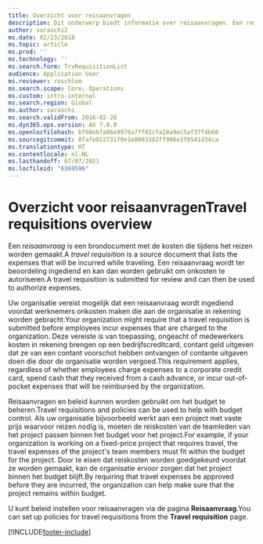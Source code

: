 ```yaml
---
title: Overzicht voor reisaanvragen
description: Dit onderwerp biedt informatie over reisaanvragen. Een reisaanvraag documenteert geplande reiskosten.
author: saraschi2
ms.date: 02/23/2018
ms.topic: article
ms.prod: ''
ms.technology: ''
ms.search.form: TrvRequisitionList
audience: Application User
ms.reviewer: roschlom
ms.search.scope: Core, Operations
ms.custom: intro-internal
ms.search.region: Global
ms.author: saraschi
ms.search.validFrom: 2016-02-28
ms.dyn365.ops.version: AX 7.0.0
ms.openlocfilehash: bf08ebfa86e9976a7ff82cfa28a9ec5af37f4b60
ms.sourcegitcommit: 0fafe022731f0e1e8693382ff906e3f8541d34ca
ms.translationtype: HT
ms.contentlocale: nl-NL
ms.lasthandoff: 07/07/2021
ms.locfileid: "6369596"
---
```

# <a name="travel-requisitions-overview"></a><span data-ttu-id="adf11-104">Overzicht voor reisaanvragen</span><span class="sxs-lookup"><span data-stu-id="adf11-104">Travel requisitions overview</span></span>

<span data-ttu-id="adf11-105">Een *reisaanvraag* is een brondocument met de kosten die tijdens het reizen worden gemaakt.</span><span class="sxs-lookup"><span data-stu-id="adf11-105">A *travel requisition* is a source document that lists the expenses that will be incurred while traveling.</span></span> <span data-ttu-id="adf11-106">Een reisaanvraag wordt ter beoordeling ingediend en kan dan worden gebruikt om onkosten te autoriseren.</span><span class="sxs-lookup"><span data-stu-id="adf11-106">A travel requisition is submitted for review and can then be used to authorize expenses.</span></span>

<span data-ttu-id="adf11-107">Uw organisatie vereist mogelijk dat een reisaanvraag wordt ingediend voordat werknemers onkosten maken die aan de organisatie in rekening worden gebracht.</span><span class="sxs-lookup"><span data-stu-id="adf11-107">Your organization might require that a travel requisition is submitted before employees incur expenses that are charged to the organization.</span></span> <span data-ttu-id="adf11-108">Deze vereiste is van toepassing, ongeacht of medewerkers kosten in rekening brengen op een bedrijfscreditcard, contant geld uitgeven dat ze van een contant voorschot hebben ontvangen of contante uitgaven doen die door de organisatie worden vergoed.</span><span class="sxs-lookup"><span data-stu-id="adf11-108">This requirement applies, regardless of whether employees charge expenses to a corporate credit card, spend cash that they received from a cash advance, or incur out-of-pocket expenses that will be reimbursed by the organization.</span></span>

<span data-ttu-id="adf11-109">Reisaanvragen en beleid kunnen worden gebruikt om het budget te beheren.</span><span class="sxs-lookup"><span data-stu-id="adf11-109">Travel requisitions and policies can be used to help with budget control.</span></span> <span data-ttu-id="adf11-110">Als uw organisatie bijvoorbeeld werkt aan een project met vaste prijs waarvoor reizen nodig is, moeten de reiskosten van de teamleden van het project passen binnen het budget voor het project.</span><span class="sxs-lookup"><span data-stu-id="adf11-110">For example, if your organization is working on a fixed-price project that requires travel, the travel expenses of the project's team members must fit within the budget for the project.</span></span> <span data-ttu-id="adf11-111">Door te eisen dat reiskosten worden goedgekeurd voordat ze worden gemaakt, kan de organisatie ervoor zorgen dat het project binnen het budget blijft.</span><span class="sxs-lookup"><span data-stu-id="adf11-111">By requiring that travel expenses be approved before they are incurred, the organization can help make sure that the project remains within budget.</span></span>

<span data-ttu-id="adf11-112">U kunt beleid instellen voor reisaanvragen via de pagina **Reisaanvraag**.</span><span class="sxs-lookup"><span data-stu-id="adf11-112">You can set up policies for travel requisitions from the **Travel requisition** page.</span></span>


[!INCLUDE[footer-include](../includes/footer-banner.md)]